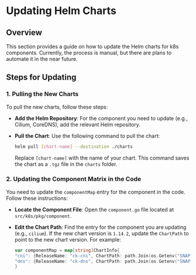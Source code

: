 # Updating Helm Charts

## Overview
This section provides a guide on how to update the Helm charts for k8s components. Currently, the
process is manual, but there are plans to automate it in the near future.

## Steps for Updating

### 1. Pulling the New Charts
To pull the new charts, follow these steps:

- **Add the Helm Repository**: For the component you need to update (e.g., Cilium, CoreDNS), add the relevant Helm repository. 

- **Pull the Chart**: Use the following command to pull the chart:
    ```bash
    helm pull [chart-name] --destination ./charts
    ```
    Replace `[chart-name]` with the name of your chart. This command saves the chart as a `.tgz` file in the `charts` folder.

### 2. Updating the Component Matrix in the Code
You need to update the `componentMap` entry for the component in the code. Follow these instructions:

- **Locate the Component File**: Open the `component.go` file located at `src/k8s/pkg/component`.

- **Edit the Chart Path**: Find the entry for the component you are updating (e.g., `cilium`). If the new chart version is `1.14.2`, update the `ChartPath` to point to the new chart version. For example:
    ```go
    var componentMap = map[string]ChartInfo{
	"cni": {ReleaseName: "ck-cni", ChartPath: path.Join(os.Getenv("SNAP"), "cilium-1.14.2.tgz")},
	"dns": {ReleaseName: "ck-dns", ChartPath: path.Join(os.Getenv("SNAP"), "coredns-1.28.2.tgz")},
    }
    ```

